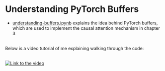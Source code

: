 # Understanding PyTorch Buffers

- [understanding-buffers.ipynb](understanding-buffers.ipynb) explains the idea behind PyTorch buffers, which are used to implement the causal attention mechanism in chapter 3


<br>
Below is a video tutorial of me explaining walking through the code:

<br>
<br>

[![Link to the video](https://img.youtube.com/vi/PetlIokI9Ao/0.jpg)](https://www.youtube.com/watch?v=PetlIokI9Ao)

